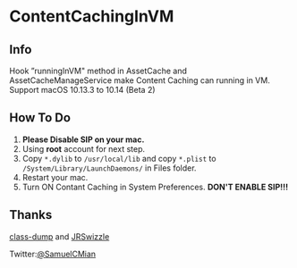 #  ContentCachingInVM
## Info
Hook ”runningInVM" method in AssetCache and AssetCacheManageService make Content Caching can running in VM.
Support macOS 10.13.3 to 10.14 (Beta 2)

## How To Do
1. **Please Disable SIP on your mac.**
2. Using **root** account for next step.
3. Copy ``*.dylib`` to ``/usr/local/lib`` and copy ``*.plist`` to ``/System/Library/LaunchDaemons/`` in Files folder.
4. Restart your mac.
5. Turn ON Contant Caching in System Preferences.
**DON'T ENABLE SIP!!!**

## Thanks
[class-dump](https://github.com/nygard/class-dump)  and [JRSwizzle](https://github.com/rentzsch/jrswizzle)

Twitter:[@SamuelCMian](https://twitter.com/SamuelCMian)
